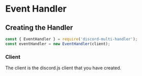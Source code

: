 # Event Handler

## Creating the Handler
```js
const { EventHandler } = require('discord-multi-handler');
const eventHandler = new EventHandler(client);
```
### Client
The client is the discord.js client that you have created.
